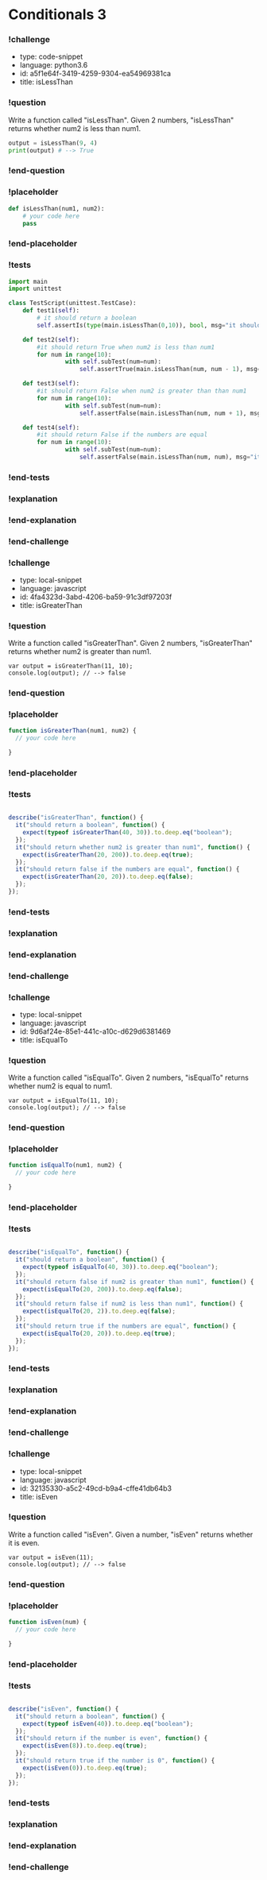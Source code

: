 # Conditionals 3

### !challenge

* type: code-snippet
* language: python3.6
* id: a5f1e64f-3419-4259-9304-ea54969381ca
* title: isLessThan

### !question

Write a function called "isLessThan".
Given 2 numbers, "isLessThan" returns whether num2 is less than num1.

```python
output = isLessThan(9, 4)
print(output) # --> True
```


### !end-question

### !placeholder

```python
def isLessThan(num1, num2):
    # your code here
    pass


```

### !end-placeholder

### !tests

```python
import main
import unittest

class TestScript(unittest.TestCase):
    def test1(self):
        # it should return a boolean
        self.assertIs(type(main.isLessThan(0,10)), bool, msg="it should return a boolean")

    def test2(self):
        #it should return True when num2 is less than num1
        for num in range(10):
                with self.subTest(num=num):
                    self.assertTrue(main.isLessThan(num, num - 1), msg="it should return True if num2 is less than num1")

    def test3(self):
        #it should return False when num2 is greater than than num1
        for num in range(10):
                with self.subTest(num=num):
                    self.assertFalse(main.isLessThan(num, num + 1), msg="it should return False if num2 is greater than num1")

    def test4(self):
        #it should return False if the numbers are equal
        for num in range(10):
                with self.subTest(num=num):
                    self.assertFalse(main.isLessThan(num, num), msg="it should return False if the numbers are equal")

```

### !end-tests

### !explanation

### !end-explanation

### !end-challenge
### !challenge

* type: local-snippet
* language: javascript
* id: 4fa4323d-3abd-4206-ba59-91c3df97203f
* title: isGreaterThan

### !question

Write a function called "isGreaterThan".
Given 2 numbers, "isGreaterThan" returns whether num2 is greater than num1.

```
var output = isGreaterThan(11, 10);
console.log(output); // --> false
```

### !end-question

### !placeholder

```js
function isGreaterThan(num1, num2) {
  // your code here

}
```

### !end-placeholder

### !tests

```js

describe("isGreaterThan", function() {
  it("should return a boolean", function() {
    expect(typeof isGreaterThan(40, 30)).to.deep.eq("boolean");
  });
  it("should return whether num2 is greater than num1", function() {
    expect(isGreaterThan(20, 200)).to.deep.eq(true);
  });
  it("should return false if the numbers are equal", function() {
    expect(isGreaterThan(20, 20)).to.deep.eq(false);
  });
});

```

### !end-tests

### !explanation

### !end-explanation

### !end-challenge

### !challenge

* type: local-snippet
* language: javascript
* id: 9d6af24e-85e1-441c-a10c-d629d6381469
* title: isEqualTo

### !question

Write a function called "isEqualTo".
Given 2 numbers, "isEqualTo" returns whether num2 is equal to num1.

```
var output = isEqualTo(11, 10);
console.log(output); // --> false
```

### !end-question

### !placeholder

```js
function isEqualTo(num1, num2) {
  // your code here

}
```

### !end-placeholder

### !tests

```js

describe("isEqualTo", function() {
  it("should return a boolean", function() {
    expect(typeof isEqualTo(40, 30)).to.deep.eq("boolean");
  });
  it("should return false if num2 is greater than num1", function() {
    expect(isEqualTo(20, 200)).to.deep.eq(false);
  });
  it("should return false if num2 is less than num1", function() {
    expect(isEqualTo(20, 2)).to.deep.eq(false);
  });
  it("should return true if the numbers are equal", function() {
    expect(isEqualTo(20, 20)).to.deep.eq(true);
  });
});

```

### !end-tests

### !explanation

### !end-explanation

### !end-challenge

### !challenge

* type: local-snippet
* language: javascript
* id: 32135330-a5c2-49cd-b9a4-cffe41db64b3
* title: isEven

### !question

Write a function called "isEven".
Given a number, "isEven" returns whether it is even.

```
var output = isEven(11);
console.log(output); // --> false
```

### !end-question

### !placeholder

```js
function isEven(num) {
  // your code here

}
```

### !end-placeholder

### !tests

```js

describe("isEven", function() {
  it("should return a boolean", function() {
    expect(typeof isEven(40)).to.deep.eq("boolean");
  });
  it("should return if the number is even", function() {
    expect(isEven(8)).to.deep.eq(true);
  });
  it("should return true if the number is 0", function() {
    expect(isEven(0)).to.deep.eq(true);
  });
});

```

### !end-tests

### !explanation

### !end-explanation

### !end-challenge
